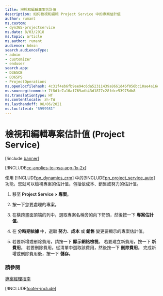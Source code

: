 ```yaml
---
title: 檢視和編輯專案估計值
description: 如何檢視和編輯 Project Service 中的專案估計值
author: rumant
ms.custom:
- dyn365-projectservice
ms.date: 8/03/2018
ms.topic: article
ms.author: rumant
audience: Admin
search.audienceType:
- admin
- customizer
- enduser
search.app:
- D365CE
- D365PS
- ProjectOperations
ms.openlocfilehash: 4c31f4eb6fb9ee94c6da52311439a8661d46f056bc10ae4a16dd53642e2338fe
ms.sourcegitcommit: 7f8d1e7a16af769adb43d1877c28fdce53975db8
ms.translationtype: HT
ms.contentlocale: zh-TW
ms.lasthandoff: 08/06/2021
ms.locfileid: "6999981"
---
```

# <a name="view-and-edit-project-estimates-project-service"></a>檢視和編輯專案估計值 (Project Service)

[!include [banner](../includes/psa-now-project-operations.md)]

[!INCLUDE[cc-applies-to-psa-app-1x-2x](../includes/cc-applies-to-psa-app-1x-2x.md)]

使用 [!INCLUDE[pn_dynamics_crm](../includes/pn-dynamics-crm.md)] 中的[!INCLUDE[pn_project_service_auto](../includes/pn-project-service-auto.md)]功能，您就可以檢視專案的估計值，包括依成本、銷售或努力的估計值。  
  
1.  移至 **Project Service > 專案**。  
  
2.  按一下您要處理的專案。  
  
3.  在橫跨畫面頂端的列中，選取專案名稱旁的向下箭頭，然後按一下 **專案估計值**。  
  
4.  在 **分時期依據** 中，選取 **努力**、**成本** 或 **銷售** 變更要顯示的專案估計值。  
  
5.  若要新增或刪除費用，請按一下 **顯示網格檢視**。 若要建立新費用，按一下 **新費用**。 若要刪除費用，從清單中選取該費用，然後按一下 **刪除費用**。 完成新增或刪除費用後，按一下 **儲存**。  
  
### <a name="see-also"></a>請參閱  
 [專案經理指南](../psa/project-manager-guide.md)


[!INCLUDE[footer-include](../includes/footer-banner.md)]